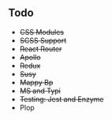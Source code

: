 ## Todo

- <del>CSS Modules</del>
- <del>SCSS Support</del>
- <del>React Router</del>
- <del>Apollo</del>
- <del>Redux</del>
- <del>Susy</del>
- <del>Mappy Bp</del>
- <del>MS and Typi</del>
- <del>Testing: Jest and Enzyme</del>
- Plop